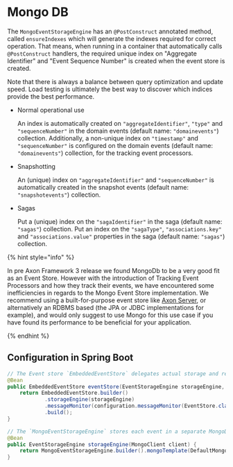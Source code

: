# Mongo DB

The `MongoEventStorageEngine` has an `@PostConstruct` annotated method,
 called `ensureIndexes` which will generate the indexes required for correct operation. 
That means, when running in a container that automatically calls `@PostConstruct` handlers,
 the required unique index on "Aggregate Identifier" and "Event Sequence Number" is created when the event store is created.

Note that there is always a balance between query optimization and update speed. 
Load testing is ultimately the best way to discover which indices provide the best performance.

* Normal operational use

  An index is automatically created on `"aggregateIdentifier"`, `"type"` and `"sequenceNumber"` in the domain events 
   \(default name: `"domainevents"`\) collection.
  Additionally, a non-unique index on `"timestamp"` and `"sequenceNumber"` is configured on the domain events 
   \(default name: `"domainevents"`\) collection, for the tracking event processors.
* Snapshotting

  An \(unique\) index on `"aggregateIdentifier"` and `"sequenceNumber"` is automatically created in the snapshot events 
   \(default name: `"snapshotevents"`\) collection.
* Sagas

  Put a \(unique\) index on the `"sagaIdentifier"` in the saga \(default name: `"sagas"`\) collection.
  Put an index on the `"sagaType"`, `"associations.key"` and `"associations.value"` properties in the saga 
   \(default name: `"sagas"`\) collection.

{% hint style="info" %}

In pre Axon Framework 3 release we found MongoDb to be a very good fit as an Event Store. 
However with the introduction of Tracking Event Processors and how they track their events,
 we have encountered some inefficiencies in regards to the Mongo Event Store implementation. 
We recommend using a built-for-purpose event store like [Axon Server](../introduction/axon-server.md),
 or alternatively an RDBMS based \(the JPA or JDBC implementations for example\),
 and would only suggest to use Mongo for this use case if you have found its performance to be beneficial for your application.
 
{% endhint %}

## Configuration in Spring Boot

```java
// The Event store `EmbeddedEventStore` delegates actual storage and retrieval of events to an `EventStorageEngine`.
@Bean
public EmbeddedEventStore eventStore(EventStorageEngine storageEngine, AxonConfiguration configuration) {
    return EmbeddedEventStore.builder()
            .storageEngine(storageEngine)
            .messageMonitor(configuration.messageMonitor(EventStore.class, "eventStore"))
            .build();
}

// The `MongoEventStorageEngine` stores each event in a separate MongoDB document
@Bean
public EventStorageEngine storageEngine(MongoClient client) {
    return MongoEventStorageEngine.builder().mongoTemplate(DefaultMongoTemplate.builder().mongoDatabase(client).build()).build();
}
```
